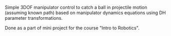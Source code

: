 Simple 3DOF manipulator control to catch a ball in projectile motion (assuming known path) based on manipulator dynamics equations using DH parameter transformations. 

Done as a part of mini project for the course "Intro to Robotics". 
